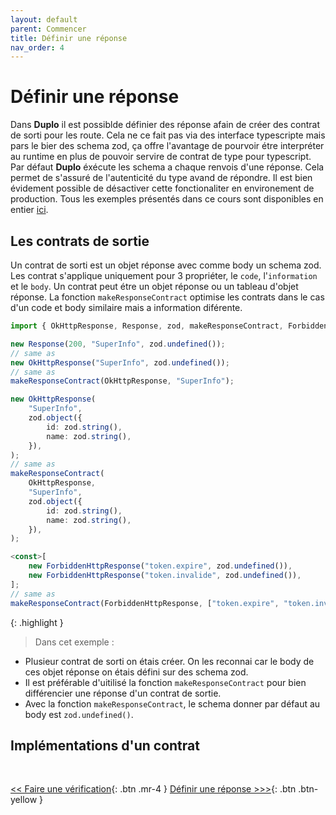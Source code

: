 ```yaml
---
layout: default
parent: Commencer
title: Définir une réponse
nav_order: 4
---
```


# Définir une réponse
Dans **Duplo** il est possiblde définier des réponse afain de créer des contrat de sorti pour les route. Cela ne ce fait pas via des interface typescripte mais pars le bier des schema zod, ça offre l'avantage de pourvoir étre interpréter au runtime en plus de pouvoir servire de contrat de type pour typescript. Par défaut **Duplo** éxécute les schema a chaque renvois d'une réponse. Cela permet de s'assuré de l'autenticité du type avand de répondre. Il est bien évidement possible de désactiver cette fonctionaliter en environement de production.
Tous les exemples présentés dans ce cours sont disponibles en entier [ici](https://github.com/duplojs/examples/tree/main/get-started/define-response).

## Les contrats de sortie
Un contrat de sorti est un objet réponse avec comme body un schema zod. Les contrat s'applique uniquement pour 3 propriéter, le `code`, l'`information` et le `body`. Un contrat peut étre un objet réponse ou un tableau d'objet réponse. La fonction `makeResponseContract` optimise les contrats dans le cas d'un code et body similaire mais a information diférente.

```ts
import { OkHttpResponse, Response, zod, makeResponseContract, ForbiddenHttpResponse } from "@duplojs/core";

new Response(200, "SuperInfo", zod.undefined());
// same as
new OkHttpResponse("SuperInfo", zod.undefined());
// same as
makeResponseContract(OkHttpResponse, "SuperInfo");

new OkHttpResponse(
    "SuperInfo",
    zod.object({
        id: zod.string(),
        name: zod.string(),
    }),
);
// same as
makeResponseContract(
    OkHttpResponse,
    "SuperInfo",
    zod.object({
        id: zod.string(),
        name: zod.string(),
    }),
);

<const>[
    new ForbiddenHttpResponse("token.expire", zod.undefined()),
    new ForbiddenHttpResponse("token.invalide", zod.undefined()),
];
// same as
makeResponseContract(ForbiddenHttpResponse, ["token.expire", "token.invalide"]);
```

{: .highlight }
>Dans cet exemple :
><div markdown="block">
- Plusieur contrat de sorti on étais créer. On les reconnai car le body de ces objet réponse on étais défini sur des schema zod.
- Il est préférable d'uitilisé la fonction `makeResponseContract` pour bien différencier une réponse d'un contrat de sortie.
- Avec la fonction `makeResponseContract`, le schema donner par défaut au body est `zod.undefined()`.
></div>

## Implémentations d'un contrat

<br>

[\<\< Faire une vérification](../do-check){: .btn .mr-4 }
[Définir une réponse >\>\>](../how-to-approach-new-road){: .btn .btn-yellow } 